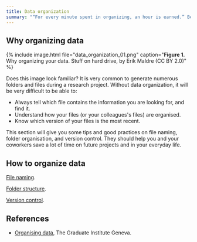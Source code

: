 ```yaml
---
title: Data organization
summary: "“For every minute spent in organizing, an hour is earned.” Benjamin Franklin."
---
```

## Why organizing data

{% include image.html file="data_organization_01.png" caption="<b>Figure 1.</b> Why organizing your data. Stuff on hard drive, by Erik Maldre (CC BY 2.0)" %}

Does this image look familiar?
It is very common to generate numerous folders and files during a research project. Without data organization, it will be very difficult to be able to:
* Always tell which file contains the information you are looking for, and find it.
* Understand how your files (or your colleagues's files) are organised.
* Know which version of your files is the most recent.

This section will give you some tips and good practices on file naming, folder organisation, and version control. They should help you and your coworkers save a lot of time on future projects and in your everyday life.

## How to organize data
[File naming](file_naming).

[Folder structure](folder_structure).

[Version control](version_control).

## References
* [Organising data](https://libguides.graduateinstitute.ch/rdm/organising), The Graduate Institute Geneva.
